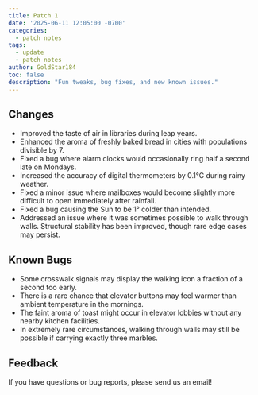 ```yaml
---
title: Patch 1
date: '2025-06-11 12:05:00 -0700'
categories:
  - patch notes
tags:
  - update
  - patch notes
author: GoldStar184
toc: false
description: "Fun tweaks, bug fixes, and new known issues."
---
```


## Changes
- Improved the taste of air in libraries during leap years.
- Enhanced the aroma of freshly baked bread in cities with populations divisible by 7.
- Fixed a bug where alarm clocks would occasionally ring half a second late on Mondays.
- Increased the accuracy of digital thermometers by 0.1°C during rainy weather.
- Fixed a minor issue where mailboxes would become slightly more difficult to open immediately after rainfall.
- Fixed a bug causing the Sun to be 1° colder than intended.
- Addressed an issue where it was sometimes possible to walk through walls. Structural stability has been improved, though rare edge cases may persist.

## Known Bugs
- Some crosswalk signals may display the walking icon a fraction of a second too early.
- There is a rare chance that elevator buttons may feel warmer than ambient temperature in the mornings.
- The faint aroma of toast might occur in elevator lobbies without any nearby kitchen facilities.
- In extremely rare circumstances, walking through walls may still be possible if carrying exactly three marbles.

## Feedback
If you have questions or bug reports, please send us an email!
